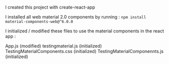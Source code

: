 I created this project with create-react-app

I installed all web material 2.0 components by running : 
`npm install material-components-web@^6.0.0`

I initialized / modified these files to use the material components in the react app : 

App.js (modified)
testingmaterial.js (initialized)
TestingMaterialComponents.css (initialized)
TestingMaterialComponennts.js (initialized)